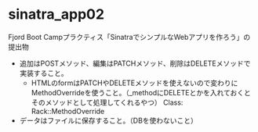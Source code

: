 # sinatra_app02
Fjord Boot Campプラクティス「SinatraでシンプルなWebアプリを作ろう」の提出物
- 追加はPOSTメソッド、編集はPATCHメソッド、削除はDELETEメソッドで実装すること。
  - HTMLのformはPATCHやDELETEメソッドを使えないので変わりにMethodOverrideを使うこと。（_methodにDELETEとかを入れておくとそのメソッドとして処理してくれるやつ）
Class: Rack::MethodOverride
- データはファイルに保存すること。（DBを使わないこと）
